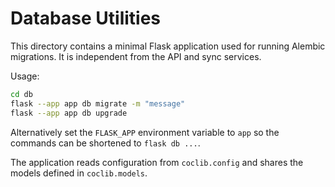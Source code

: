 # Database Utilities

This directory contains a minimal Flask application used for running
Alembic migrations. It is independent from the API and sync services.

Usage:

```bash
cd db
flask --app app db migrate -m "message"
flask --app app db upgrade
```

Alternatively set the `FLASK_APP` environment variable to `app` so the
commands can be shortened to `flask db ...`.

The application reads configuration from `coclib.config` and shares the
models defined in `coclib.models`.
